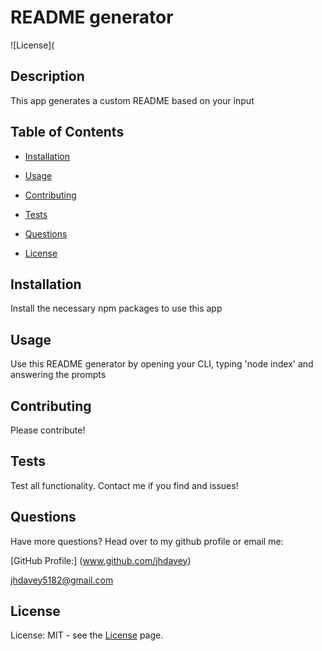 
  # README generator
  
![License](
  
## Description
  
This app generates a custom README based on your input
  
## Table of Contents
  
* [Installation](#Installation)
  
* [Usage](#Usage)
  
* [Contributing](#Contributing)
  
* [Tests](#Tests)
  
* [Questions](#Questions)
  
* [License](#License)
  
## Installation
  
Install the necessary npm packages to use this app
  
## Usage
  
Use this README generator by opening your CLI, typing 'node index' and answering the prompts
  
## Contributing
  
Please contribute!
  
## Tests
  
Test all functionality. Contact me if you find and issues!
  
## Questions
  
Have more questions? Head over to my github profile or email me:
  
[GitHub Profile:] (www.github.com/jhdavey)
  
jhdavey5182@gmail.com
  
## License
  
License: MIT - see the [License]() page.

  